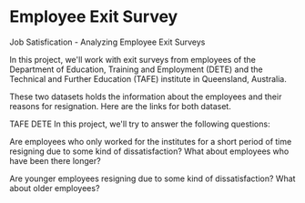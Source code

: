 # Employee Exit Survey

Job Satisfication - Analyzing Employee Exit Surveys 

In this project, we'll work with exit surveys from employees of the Department of Education, Training and Employment (DETE) and the Technical and Further Education (TAFE) institute in Queensland, Australia.

These two datasets holds the information about the employees and their reasons for resignation. Here are the links for both dataset.

TAFE
DETE
In this project, we'll try to answer the following questions:

Are employees who only worked for the institutes for a short period of time resigning due to some kind of dissatisfaction? What about employees who have been there longer?

Are younger employees resigning due to some kind of dissatisfaction? What about older employees?
